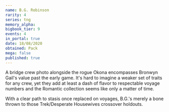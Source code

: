 ```yaml
---
name: B.G. Robinson
rarity: 4
series: tng
memory_alpha:
bigbook_tier: 9
events: 4
in_portal: true
date: 18/08/2020
obtained: Pack
mega: false
published: true
---
```


A bridge crew photo alongside the rogue Okona encompasses Bronwyn Gail's value past the early game. It's hard to imagine a weaker set of traits for any crew, yet they add at least a dash of flavor to respectable voyage numbers and the Romantic collection seems like only a matter of time.

With a clear path to stasis once replaced on voyages, B.G.'s merely a bone thrown to those Trek/Desperate Housewives crossover holdouts.
